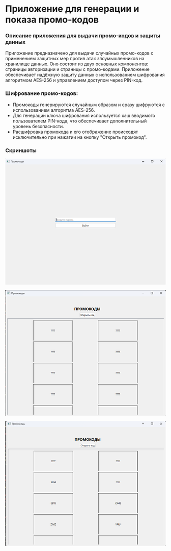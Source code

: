 # Приложение для генерации и показа промо-кодов

### Описание приложения для выдачи промо-кодов и защиты данных

Приложение предназначено для выдачи случайных промо-кодов с применением защитных мер против атак злоумышленников на хранилище данных. Оно состоит из двух основных компонентов: страницы авторизации и страницы с промо-кодами. Приложение обеспечивает надёжную защиту данных с использованием шифрования алгоритмом AES-256 и управлением доступом через PIN-код.

### Шифрование промо-кодов:

-   Промокоды генерируются случайным образом и сразу шифруются с использованием алгоритма AES-256.
-   Для генерации ключа шифрования используется хэш вводимого пользователем PIN-кода, что обеспечивает дополнительный уровень безопасности.
-   Расшифровка промокода и его отображение происходят исключительно при нажатии на кнопку "Открыть промокод".

### Скриншоты

![Экран авторизации](image.png)

![Экран с зашифрованными промокодами](image-1.png)

![Экран с частично расшифрованными промокодами](image-2.png)

